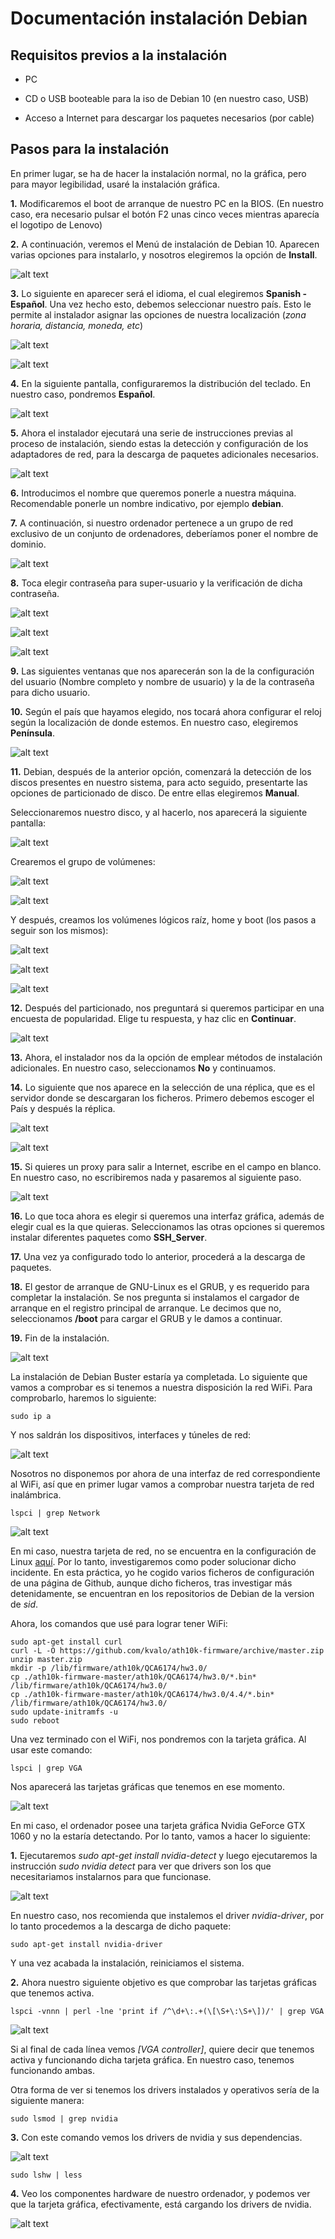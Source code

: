 # Documentación instalación Debian

## Requisitos previos a la instalación

* PC 

* CD o USB booteable para la iso de Debian 10 (en nuestro caso, USB)

* Acceso a Internet para descargar los paquetes necesarios (por cable)

## Pasos para la instalación

En primer lugar, se ha de hacer la instalación normal, no la gráfica, pero
para mayor legibilidad, usaré la instalación gráfica.

**1.** Modificaremos el boot de arranque de nuestro PC en la BIOS. (En nuestro caso, era
necesario pulsar el botón F2 unas cinco veces mientras aparecía el logotipo de Lenovo)

**2.** A continuación, veremos el Menú de instalación de Debian 10. Aparecen varias opciones
para instalarlo, y nosotros elegiremos la opción de **Install**.

![alt text](../Imágenes/paso2.png)

**3.** Lo siguiente en aparecer será el idioma, el cual elegiremos **Spanish - Español**. Una
vez hecho esto, debemos seleccionar nuestro país. Esto le permite al instalador asignar
las opciones de nuestra localización (_zona horaria, distancia, moneda, etc_)

![alt text](../Imágenes/paso3.png)

![alt text](../Imágenes/paso32.png)

**4.** En la siguiente pantalla, configuraremos la distribución del teclado. En nuestro caso,
pondremos **Español**.

![alt text](../Imágenes/paso4.png)

**5.** Ahora el instalador ejecutará una serie de instrucciones previas al proceso de
instalación, siendo estas la detección y configuración de los adaptadores de red, para la
descarga de paquetes adicionales necesarios.

![alt text](../Imágenes/paso5.png)

**6.** Introducimos el nombre que queremos ponerle a nuestra máquina. Recomendable ponerle
un nombre indicativo, por ejemplo **debian**.

**7.** A continuación, si nuestro ordenador pertenece a un grupo de red exclusivo de un
conjunto de ordenadores, deberíamos poner el nombre de dominio.

![alt text](../Imágenes/paso7.png)

**8.** Toca elegir contraseña para super-usuario y la verificación de dicha contraseña.

![alt text](../Imágenes/paso8.png)

![alt text](../Imágenes/paso82.png)

![alt text](../Imágenes/paso83.png)

**9.** Las siguientes ventanas que nos aparecerán son la de la configuración del usuario 
(Nombre completo y nombre de usuario) y la de la contraseña para dicho usuario.

**10.** Según el país que hayamos elegido, nos tocará ahora configurar el reloj según la
localización de donde estemos. En nuestro caso, elegiremos **Península**.

![alt text](../Imágenes/paso10.png)

**11.** Debian, después de la anterior opción, comenzará la detección de los discos presentes
en nuestro sistema, para acto seguido, presentarte las opciones de particionado de disco.
De entre ellas elegiremos **Manual**.

Seleccionaremos nuestro disco, y al hacerlo, nos aparecerá la siguiente pantalla:

![alt text](../Imágenes/paso11.png)

Crearemos el grupo de volúmenes:

![alt text](../Imágenes/paso112.png)

![alt text](../Imágenes/paso114.png)

Y después, creamos los volúmenes lógicos raíz, home y boot (los pasos a seguir son los
mismos):

![alt text](../Imágenes/paso115.png)

![alt text](../Imágenes/paso116.png)

![alt text](../Imágenes/paso118.png)

**12.** Después del particionado, nos preguntará si queremos participar en una encuesta de
popularidad. Elige tu respuesta, y haz clic en **Continuar**.

![alt text](../Imágenes/paso12.png)

**13.** Ahora, el instalador nos da la opción de emplear métodos de instalación 
adicionales. En nuestro caso, seleccionamos **No** y continuamos.

**14.** Lo siguiente que nos aparece en la selección de una réplica, que es el servidor donde 
se descargaran los ficheros. Primero debemos escoger el País y después la réplica.

![alt text](../Imágenes/paso14.png)

![alt text](../Imágenes/paso142.png)

**15.** Si quieres un proxy para salir a Internet, escribe en el campo en blanco. En nuestro
caso, no escribiremos nada y pasaremos al siguiente paso.

![alt text](../Imágenes/paso15.png)

**16.** Lo que toca ahora es elegir si queremos una interfaz gráfica, además de elegir cual 
es la que quieras. Seleccionamos las otras opciones si queremos instalar diferentes
paquetes como **SSH_Server**.

**17.** Una vez ya configurado todo lo anterior, procederá a la descarga de paquetes.

**18.** El gestor de arranque de GNU-Linux es el GRUB, y es requerido para completar 
la instalación. Se nos pregunta si instalamos el cargador de arranque en el registro
principal de arranque. Le decimos que no, seleccionamos **/boot** para cargar el GRUB
y le damos a continuar.

**19.** Fin de la instalación. 

![alt text](../Imágenes/paso19.png)
  
  
La instalación de Debian Buster estaría ya completada. Lo siguiente que vamos
a comprobar es si tenemos a nuestra disposición la red WiFi. Para comprobarlo,
haremos lo siguiente:

```sudo ip a```

Y nos saldrán los dispositivos, interfaces y túneles de red:

![alt text](../Imágenes/WiFi1.png)

Nosotros no disponemos por ahora de una interfaz de red correspondiente al WiFi,
así que en primer lugar vamos a comprobar nuestra tarjeta de red inalámbrica.

```lspci | grep Network```

![alt text](../Imágenes/pasoNetwork.png)

En mi caso, nuestra tarjeta de red, no se encuentra en la configuración de 
Linux [aquí](https://wiki.debian.org/es/WiFi). Por lo tanto, investigaremos
como poder solucionar dicho incidente. En esta práctica, yo he cogido varios
ficheros de configuración de una página de Github, aunque dicho ficheros,
tras investigar más detenidamente, se encuentran en los repositorios de Debian
de la version de _sid_.

Ahora, los comandos que usé para lograr tener WiFi:

```sudo apt-get install curl```  
```curl -L -O https://github.com/kvalo/ath10k-firmware/archive/master.zip```  
```unzip master.zip```  
```mkdir -p /lib/firmware/ath10k/QCA6174/hw3.0/```  
```cp ./ath10k-firmware-master/ath10k/QCA6174/hw3.0/*.bin* /lib/firmware/ath10k/QCA6174/hw3.0/```  
```cp ./ath10k-firmware-master/ath10k/QCA6174/hw3.0/4.4/*.bin*  /lib/firmware/ath10k/QCA6174/hw3.0/```  
```sudo update-initramfs -u```  
```sudo reboot```  

Una vez terminado con el WiFi, nos pondremos con la tarjeta gráfica. Al usar
este comando:

```lspci | grep VGA```

Nos aparecerá las tarjetas gráficas que tenemos en ese momento.

![alt text](../Imágenes/pasoIntel.png)

En mi caso, el ordenador posee una tarjeta gráfica Nvidia GeForce GTX 1060 y no
la estaría detectando. Por lo tanto, vamos a hacer lo siguiente:


**1.** Ejecutaremos _sudo apt-get install nvidia-detect_ y luego ejecutaremos 
la instrucción _sudo nvidia detect_ para ver que drivers son los que
necesitariamos instalarnos para que funcionase.

![alt text](../Imágenes/pasodetect.png)

En nuestro caso, nos recomienda que instalemos el driver _nvidia-driver_, por
lo tanto procedemos a la descarga de dicho paquete:

```sudo apt-get install nvidia-driver```

Y una vez acabada la instalación, reiniciamos el sistema.

**2.** Ahora nuestro siguiente objetivo es que comprobar las tarjetas gráficas que 
tenemos activa.

```lspci -vnnn | perl -lne 'print if /^\d+\:.+(\[\S+\:\S+\])/' | grep VGA```

![alt text](../Imágenes/pasofinal.png)

Si al final de cada línea vemos _[VGA controller]_, quiere decir que tenemos 
activa y funcionando dicha tarjeta gráfica. En nuestro caso, tenemos 
funcionando ambas.

Otra forma de ver si tenemos los drivers instalados y operativos sería de la
siguiente manera:

```sudo lsmod | grep nvidia```

**3.** Con este comando vemos los drivers de nvidia y sus dependencias.

![alt text](../Imágenes/lsmod.png)

```sudo lshw | less```

**4.** Veo los componentes hardware de nuestro ordenador, y podemos ver que la 
tarjeta gráfica, efectivamente, está cargando los drivers de nvidia.

![alt text](../Imágenes/lshw.png)



